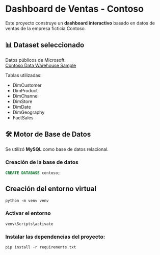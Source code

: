 # Dashboard de Ventas - Contoso

Este proyecto construye un **dashboard interactivo** basado en datos de ventas de la empresa ficticia Contoso.

## 📊 Dataset seleccionado
Datos públicos de Microsoft:  
[Contoso Data Warehouse Sample](https://github.com/Microsoft/sql-server-samples/tree/master/samples/databases/contoso-data-warehouse)

Tablas utilizadas:
- DimCustomer
- DimProduct
- DimChannel
- DimStore
- DimDate
- DimGeography
- FactSales

## 🛠️ Motor de Base de Datos
Se utilizó **MySQL** como base de datos relacional.

### Creación de la base de datos
```sql
CREATE DATABASE contoso;
```

## Creación del entorno virtual
```
python -m venv venv
```

### Activar el entorno
```
venv\Scripts\activate
```

### Instalar las dependencias del proyecto:
```
pip install -r requirements.txt
```
